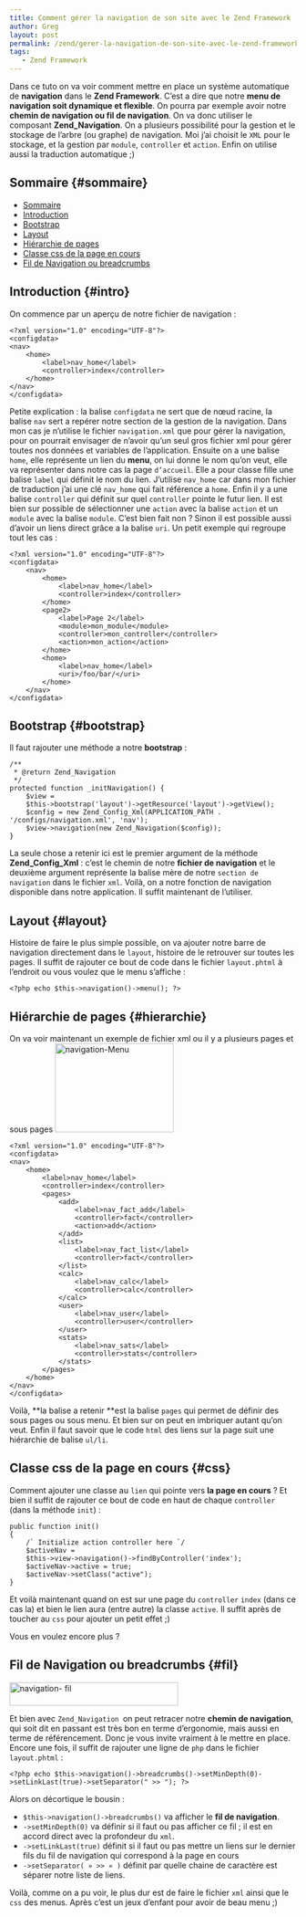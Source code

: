 ```yaml
---
title: Comment gérer la navigation de son site avec le Zend Framework
author: Greg
layout: post
permalink: /zend/gerer-la-navigation-de-son-site-avec-le-zend-framework.html
tags:
   - Zend Framework
---
```

Dans ce tuto on va voir comment
mettre en place un système automatique de **navigation** dans le **Zend
Framework**. C’est a dire que notre **menu de navigation soit dynamique et
flexible**. On pourra par exemple avoir notre **chemin de navigation ou fil de
navigation**. On va donc utiliser le composant **Zend_Navigation**. On a
plusieurs possibilité pour la gestion et le stockage de l’arbre (ou graphe) de
navigation. Moi j’ai choisit le `XML` pour le stockage, et la gestion par
`module`, `controller` et `action`. Enfin on utilise aussi la traduction
automatique ;)

## Sommaire {#sommaire}

* [Sommaire][1]
* [Introduction][2]
* [Bootstrap][3]
* [Layout][4]
* [Hiérarchie de pages][5]
* [Classe css de la page en cours][6]
* [Fil de Navigation ou breadcrumbs][7]

## Introduction {#intro}

On commence par un aperçu de notre fichier de navigation :

    <?xml version="1.0" encoding="UTF-8"?>
    <configdata>
    <nav>
        <home>
            <label>nav_home</label>
            <controller>index</controller>
        </home>
    </nav>
    </configdata>

Petite explication : la balise `configdata` ne sert que de nœud racine, la
balise `nav` sert a repérer notre section de la gestion de la <span style="font-
style: normal;">navigation</span>. Dans mon cas je n’utilise le fichier
`navigation.xml` que pour gérer la navigation, pour on pourrait envisager de
n’avoir qu’un seul gros fichier xml pour gérer toutes nos données et variables
de l’application. Ensuite on a une balise `home`, elle représente un lien du
**menu**, on lui donne le nom qu’on veut, elle va représenter dans notre cas la
page `d’accueil`. Elle a pour classe fille une balise `label` qui définit le nom
du lien. J’utilise `nav_home` car dans mon fichier de traduction j’ai une clé
`nav_home` qui fait référence a `home`. Enfin il y a une balise `controller` qui
définit sur quel `controller` pointe le futur lien. Il est bien sur possible de
sélectionner une `action` avec la balise `action` et un `module` avec la balise
`module`. C’est bien fait non ? Sinon il est possible aussi d’avoir un liens
direct grâce a la balise `uri`. Un petit exemple qui regroupe tout les cas :

    <?xml version="1.0" encoding="UTF-8"?>
    <configdata>
        <nav>
            <home>
                <label>nav_home</label>
                <controller>index</controller>
            </home>
            <page2>
                <label>Page 2</label>
                <module>mon_module</module>
                <controller>mon_controller</controller>
                <action>mon_action</action>
            </home>
            <home>
                <label>nav_home</label>
                <uri>/foo/bar/</uri>
            </home>
        </nav>
    </configdata>

## Bootstrap {#bootstrap}

Il faut rajouter une méthode a notre **bootstrap** :

    /**
     * @return Zend_Navigation
     */
    protected function _initNavigation() {
        $view =
        $this->bootstrap('layout')->getResource('layout')->getView();
        $config = new Zend_Config_Xml(APPLICATION_PATH . '/configs/navigation.xml', 'nav');
        $view->navigation(new Zend_Navigation($config));
    }


La seule chose a retenir ici est le premier argument de la méthode
**Zend_Config_Xml** : c’est le chemin de notre **fichier de navigation** et le
deuxième argument représente la balise mère de notre `section de navigation`
dans le fichier `xml`. Voilà, on a notre fonction de navigation disponible dans
notre application. Il suffit maintenant de l’utiliser.

## Layout {#layout}

Histoire de faire le plus simple possible, on va ajouter notre barre de
navigation directement dans le `layout`, histoire de le retrouver sur toutes les
pages. Il suffit de rajouter ce bout de code dans le fichier `layout.phtml` à
l’endroit ou vous voulez que le menu s’affiche :

    <?php echo $this->navigation()->menu(); ?>

## Hiérarchie de pages {#hierarchie}

On va voir maintenant un exemple de fichier xml ou il y a plusieurs pages et
sous pages <img class="alignright size-full wp-image-735" title="navigation-
Menu" src="{{ relativeRoot }}/wp-content/uploads/2009/10/navigation-Menu.png"
alt="navigation-Menu" width="208" height="156" />

    <?xml version="1.0" encoding="UTF-8"?>
    <configdata>
    <nav>
        <home>
            <label>nav_home</label>
            <controller>index</controller>
            <pages>
                <add>
                    <label>nav_fact_add</label>
                    <controller>fact</controller>
                    <action>add</action>
                </add>
                <list>
                    <label>nav_fact_list</label>
                    <controller>fact</controller>
                </list>
                <calc>
                    <label>nav_calc</label>
                    <controller>calc</controller>
                </calc>
                <user>
                    <label>nav_user</label>
                    <controller>user</controller>
                </user>
                <stats>
                    <label>nav_sats</label>
                    <controller>stats</controller>
                </stats>
            </pages>
        </home>
    </nav>
    </configdata>

Voilà, **la balise a retenir **est la balise `pages` qui permet de définir des
sous pages ou sous menu. Et bien sur on peut en imbriquer autant qu’on veut.
Enfin il faut savoir que le code `html` des liens sur la page suit une
hiérarchie de balise `ul/li`.

## Classe css de la page en cours {#css}

Comment ajouter une classe au `lien` qui pointe vers **la page en cours** ? Et
bien il suffit de rajouter ce bout de code en haut de chaque `controller` (dans
la méthode `init`) :

    public function init()
    {
        /` Initialize action controller here `/
        $activeNav =
        $this->view->navigation()->findByController('index');
        $activeNav->active = true;
        $activeNav->setClass("active");
    }

Et voilà maintenant quand on est sur une page du `controller` `index` (dans ce
cas la) et bien le lien aura (entre autre) la classe `active`. Il suffit après
de toucher au `css` pour ajouter un petit effet ;)

Vous en voulez encore plus ?

## Fil de Navigation ou **breadcrumbs** {#fil}

<img class="alignright size-full wp-image-736" title="navigation-fil" src="{{
relativeRoot }}/wp-content/uploads/2009/10/navigation-fil.png" alt="navigation-
fil" width="296" height="41" />

Et bien avec `Zend_Navigation `on peut retracer notre **chemin de navigation**,
qui soit dit en passant est très bon en terme d’ergonomie, mais aussi en terme
de référencement. Donc je vous invite vraiment à le mettre en place. Encore une
fois, il suffit de rajouter une ligne de `php` dans le fichier `layout.phtml` :

    <?php echo $this->navigation()->breadcrumbs()->setMinDepth(0)->setLinkLast(true)->setSeparator(" >> "); ?>

Alors on décortique le bousin :

* `$this->navigation()->breadcrumbs()` va afficher le **fil de navigation**.
* `->setMinDepth(0)` va définir si il faut ou pas afficher ce fil ; il est
en accord direct avec la profondeur du `xml`.
* `->setLinkLast(true)` définit si il faut ou pas mettre un liens sur le
dernier fils du fil de navigation qui correspond à la page en cours
* `->setSeparator( » >> « )` définit par quelle chaine de caractère
est séparer notre liste de liens.

Voilà, comme on a pu voir, le plus dur est de faire le fichier `xml` ainsi que
le `css` des menus. Après c’est un jeux d’enfant pour avoir de beau menu ;)

[1]: #sommaire
[2]: #intro
[3]: #bootstrap
[4]: #layout
[5]: #hierarchie
[6]: #css
[7]: #fil
